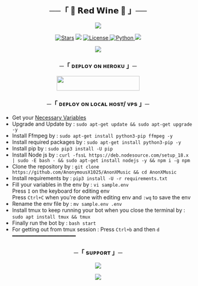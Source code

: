 <h2 align="center">
    ──「 🍷 𝗥𝗲𝗱 𝗪𝗶𝗻𝗲 🍷 」──
</h2>

<p align="center">
  <img src="https://telegra.ph/file/b5e1580d619a9e0c2d439.jpg">
</p>

<p align="center">
<a href="https://github.com/OpSahubot/Vc-Player/stargazers"><img src="https://img.shields.io/github/stars/OpSahubot/Vc-Player?color=black&logo=github&logoColor=black&style=for-the-badge" alt="Stars" /></a>
<a href="https://github.com/OpSahubot/Vc-Player/network/members"> <img src="https://img.shields.io/github/forks/OpSahubot/Vc-Player?color=black&logo=github&logoColor=black&style=for-the-badge" /></a>
<a href="https://github.com/OpSahubot/Vc-Player/blob/master/LICENSE"> <img src="https://img.shields.io/badge/License-MIT-blueviolet?style=for-the-badge" alt="License" /> </a>
<a href="https://www.python.org/"> <img src="https://img.shields.io/badge/Written%20in-Python-orange?style=for-the-badge&logo=python" alt="Python" /> </a>
<a href="https://github.com/OpSahubot/Vc-Player/commits/OpSahubot"> <img src="https://img.shields.io/github/last-commit/OpSahubot/Vc-Player?color=blue&logo=github&logoColor=green&style=for-the-badge" /></a>
</p>

<p align="center">
  <img src="https://telegra.ph/file/b5e1580d619a9e0c2d439.jpg">
</p>

<h3 align="center">
    ─「 ᴅᴇᴩʟᴏʏ ᴏɴ ʜᴇʀᴏᴋᴜ 」─
</h3>

<p align="center"><a href="https://dashboard.heroku.com/new?template=https://github.com/Coderxopbolte/harshumusicbot"> <img src="https://img.shields.io/badge/Deploy%20On%20Heroku-black?style=for-the-badge&logo=heroku" width="220" height="38.45"/></a></p>

<h3 align="center">
    ─「 ᴅᴇᴩʟᴏʏ ᴏɴ ʟᴏᴄᴀʟ ʜᴏsᴛ/ ᴠᴘs 」─
</h3>

- Get your [Necessary Variables](https://github.com/OpSahubot/Vc-Player/blob/master/sample.env)
- Upgrade and Update by :
`sudo apt-get update && sudo apt-get upgrade -y`
- Install Ffmpeg by :
`sudo apt-get install python3-pip ffmpeg -y`
- Install required packages by :
`sudo apt-get install python3-pip -y`
- Install pip by :
`sudo pip3 install -U pip`
- Install Node js by :
`curl -fssL https://deb.nodesource.com/setup_18.x | sudo -E bash - && sudo apt-get install nodejs -y && npm i -g npm`
- Clone the repository by :
`git clone https://github.com/AnonymousX1025/AnonXMusic && cd AnonXMusic`
- Install requirements by :
`pip3 install -U -r requirements.txt`
- Fill your variables in the env by :
`vi sample.env`<br>
Press `I` on the keyboard for editing env<br>
Press `Ctrl+C` when you're done with editing env and `:wq` to save the env<br>
- Rename the env file by :
`mv sample.env .env`
- Install tmux to keep running your bot when you close the terminal by :
`sudo apt install tmux && tmux`
- Finally run the bot by :
`bash start`
- For getting out from tmux session : Press `Ctrl+b` and then `d`<br>
━━━━━━━━━━━━━━━━━━━━

<h3 align="center">
    ─「 sᴜᴩᴩᴏʀᴛ 」─
</h3>

<p align="center">
<a href="https://t.me/WorldChattingFriendsWCF"><img src="https://img.shields.io/badge/-Support%20Group-blue.svg?style=for-the-badge&logo=Telegram"></a>
</p>

<p align="center">
<a href="https://t.me/Kalakar_Sangram"><img src="https://img.shields.io/badge/-Support%20Channel-blue.svg?style=for-the-badge&logo=Telegram"></a>
</p>

